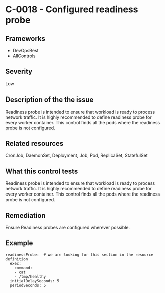 # C-0018 - Configured readiness probe

## Frameworks
* DevOpsBest
* AllControls
 
## Severity
Low

## Description of the the issue
Readiness probe is intended to ensure that workload is ready to process network traffic. It is highly recommended to define readiness probe for every worker container. This control finds all the pods where the readiness probe is not configured.
 
## Related resources
CronJob, DaemonSet, Deployment, Job, Pod, ReplicaSet, StatefulSet
 
## What this control tests 
Readiness probe is intended to ensure that workload is ready to process network traffic. It is highly recommended to define readiness probe for every worker container. This control finds all the pods where the readiness probe is not configured.
 
## Remediation
Ensure Readiness probes are configured wherever possible.
 
## Example
```
readinessProbe:  # we are looking for this section in the resource definition
  exec:
    command:
    - cat
    - /tmp/healthy
  initialDelaySeconds: 5
  periodSeconds: 5
```
